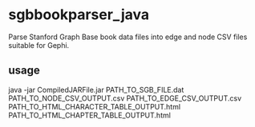 # sgbbookparser_java
Parse Stanford Graph Base book data files into edge and node CSV files suitable for Gephi.

## usage
java -jar CompiledJARFile.jar PATH_TO_SGB_FILE.dat PATH_TO_NODE_CSV_OUTPUT.csv PATH_TO_EDGE_CSV_OUTPUT.csv PATH_TO_HTML_CHARACTER_TABLE_OUTPUT.html PATH_TO_HTML_CHAPTER_TABLE_OUTPUT.html
